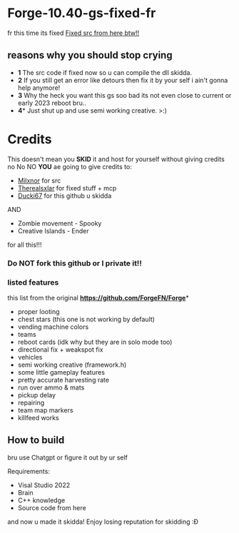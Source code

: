 # Forge-10.40-gs-fixed-fr
fr this time its fixed
[Fixed src from here btw!!](https://github.com/Therealsxlar/ForgeFN-Fixed)

## reasons why you should stop crying
- **1** The src code if fixed now so u can compile the dll skidda.
- **2** If you still get an error like detours then fix it by your self i ain't gonna help anymore!
- **3** Why the heck you want this gs soo bad its not even close to current or early 2023 reboot bru..
- **4*** Just shut up and use semi working creative.   >:)

# Credits
This doesn't mean you **SKID** it and host for yourself without giving credits no No NO **YOU** ae going to give credits to:

- [Milxnor](https://github.com/Milxnor) for src
- [Therealsxlar](https://github.com/Therealsxlar) for fixed stuff + mcp
- [Ducki67](https://github.com/Ducki67) for this github u skidda

AND 
- Zombie movement - Spooky
- Creative Islands - Ender

for all this!!!

### Do NOT fork this github or I private it!!


### listed features
this list from the original
**https://github.com/ForgeFN/Forge***

- proper looting
- chest stars (this one is not working by default)
- vending machine colors
- teams
- reboot cards (idk why but they are in solo mode too)
- directional fix + weakspot fix
- vehicles
- semi working creative (framework.h)
- some little gameplay features
- pretty accurate harvesting rate
- run over ammo & mats
- pickup delay
- repairing
- team map markers
- killfeed works



## How to build
bru use Chatgpt or figure it out by ur self

Requirements:
- Visal Studio 2022
- Brain
- C++ knowledge
- Source code from here

and now u made it skidda! Enjoy losing reputation for skidding :Đ
